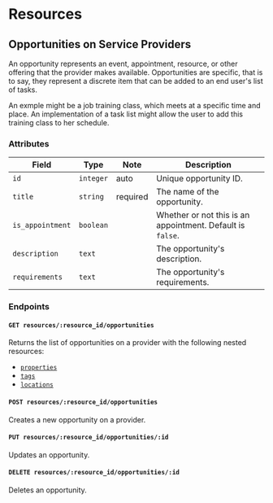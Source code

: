 # Resources

## Opportunities on Service Providers

An opportunity represents an event, appointment, resource, or other offering that the provider makes available. Opportunities are specific, that is to say, they represent a discrete item that can be added to an end user's list of tasks.

An exmple might be a job training class, which meets at a specific time and place. An implementation of a task list might allow the user to add this training class to her schedule.

### Attributes

Field            | Type         | Note     | Description
-----------------|--------------|----------|--------------------------------
`id`             | `integer`    | auto     | Unique opportunity ID.
`title`          | `string`     | required | The name of the opportunity.
`is_appointment` | `boolean`    |          | Whether or not this is an appointment. Default is `false`.
`description`    | `text`       |          | The opportunity's description.
`requirements`   | `text`       |          | The opportunity's requirements.

### Endpoints

#### `GET resources/:resource_id/opportunities`

Returns the list of opportunities on a provider with the following nested resources:

- [`properties`](/docs/providers/opportunities/properties.md)
- [`tags`](/docs/providers/opportunities/tags.md)
- [`locations`](/docs/providers/opportunities/locations.md)

#### `POST resources/:resource_id/opportunities`

Creates a new opportunity on a provider.

#### `PUT resources/:resource_id/opportunities/:id`

Updates an opportunity.

#### `DELETE resources/:resource_id/opportunities/:id`

Deletes an opportunity.
